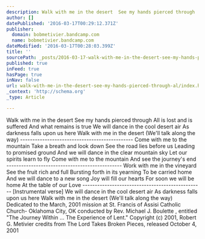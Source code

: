 ```yaml
---
description: Walk with me in the desert  See my hands pierced through  All is lost and is suffered  And what remains is true   We will dance in the cool desert air  As darkn
author: []
datePublished: '2016-03-17T00:29:12.371Z'
publisher:
  domain: bobmetivier.bandcamp.com
  name: bobmetivier.bandcamp.com
dateModified: '2016-03-17T00:28:03.399Z'
title: ''
sourcePath: _posts/2016-03-17-walk-with-me-in-the-desert-see-my-hands-pierced-through-al.md
published: true
inFeed: true
hasPage: true
inNav: false
url: walk-with-me-in-the-desert-see-my-hands-pierced-through-al/index.html
_context: 'http://schema.org'
_type: Article

---
```

Walk with me in the desert See my hands pierced through All is lost and is suffered And what remains is true We will dance in the cool desert air As darkness falls upon us here Walk with me in the desert (We'll talk along the way) ---------------------------------------------- Come with me to the mountain Take a breath and look down See the road lies before us Leading to promised ground And we will dance in the clear mountain sky Let our spirits learn to fly Come with me to the mountain And see the journey's end ----------------------------------------------- Work with me in the vineyard See the fruit rich and full Bursting forth in its yearning To be carried home And we will dance to a new song Joy will fill our hearts For soon we will be home At the table of our Love ------------------------------------------------- \[Instrumental verse\] We will dance in the cool desert air As darkness falls upon us here Walk with me in the desert (We'll talk along the way) Dedicated to the March, 2001 mission at St. Francis of Assisi Catholic Church- Oklahoma City, OK conducted by Rev. Michael J. Boulette , entitled "The Journey Within ... The Experience of Lent." Copyright (c) 2001, Robert G. Metivier credits from The Lord Takes Broken Pieces, released October 4, 2001